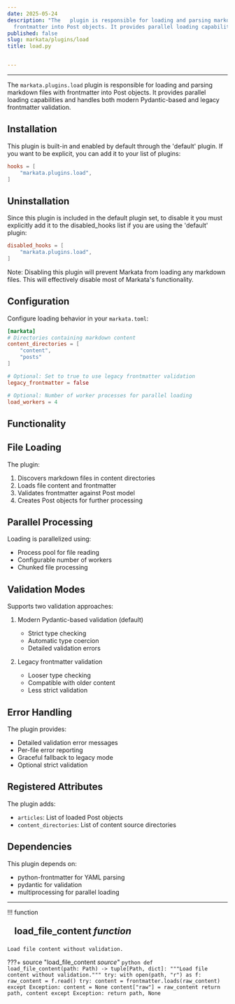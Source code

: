 ```yaml
---
date: 2025-05-24
description: "The   plugin is responsible for loading and parsing markdown files with
  frontmatter into Post objects. It provides parallel loading capabilities and handles\u2026"
published: false
slug: markata/plugins/load
title: load.py


---
```


---

The `markata.plugins.load` plugin is responsible for loading and parsing markdown files
with frontmatter into Post objects. It provides parallel loading capabilities and
handles both modern Pydantic-based and legacy frontmatter validation.

## Installation

This plugin is built-in and enabled by default through the 'default' plugin.
If you want to be explicit, you can add it to your list of plugins:

```toml
hooks = [
    "markata.plugins.load",
]
```

## Uninstallation

Since this plugin is included in the default plugin set, to disable it you must explicitly
add it to the disabled_hooks list if you are using the 'default' plugin:

```toml
disabled_hooks = [
    "markata.plugins.load",
]
```

Note: Disabling this plugin will prevent Markata from loading any markdown files.
This will effectively disable most of Markata's functionality.

## Configuration

Configure loading behavior in your `markata.toml`:

```toml
[markata]
# Directories containing markdown content
content_directories = [
    "content",
    "posts"
]

# Optional: Set to true to use legacy frontmatter validation
legacy_frontmatter = false

# Optional: Number of worker processes for parallel loading
load_workers = 4
```

## Functionality

## File Loading

The plugin:
1. Discovers markdown files in content directories
2. Loads file content and frontmatter
3. Validates frontmatter against Post model
4. Creates Post objects for further processing

## Parallel Processing

Loading is parallelized using:
- Process pool for file reading
- Configurable number of workers
- Chunked file processing

## Validation Modes

Supports two validation approaches:
1. Modern Pydantic-based validation (default)
   - Strict type checking
   - Automatic type coercion
   - Detailed validation errors

2. Legacy frontmatter validation
   - Looser type checking
   - Compatible with older content
   - Less strict validation

## Error Handling

The plugin provides:
- Detailed validation error messages
- Per-file error reporting
- Graceful fallback to legacy mode
- Optional strict validation

## Registered Attributes

The plugin adds:
- `articles`: List of loaded Post objects
- `content_directories`: List of content source directories

## Dependencies

This plugin depends on:
- python-frontmatter for YAML parsing
- pydantic for validation
- multiprocessing for parallel loading

---

!!! function
    <h2 id="load_file_content" class="admonition-title" style="margin: 0; padding: .5rem 1rem;">load_file_content <em class="small">function</em></h2>

    Load file content without validation.

???+ source "load_file_content <em class='small'>source</em>"
    ```python
    def load_file_content(path: Path) -> tuple[Path, dict]:
        """Load file content without validation."""
        try:
            with open(path, "r") as f:
                raw_content = f.read()
            try:
                content = frontmatter.loads(raw_content)
            except Exception:
                content = None
            content["raw"] = raw_content
            return path, content
        except Exception:
            return path, None
    ```